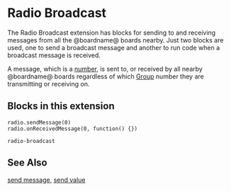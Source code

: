 # Radio Broadcast

The Radio Broadcast extension has blocks for sending to and receiving messages from all the @boardname@ boards nearby. Just two blocks are used, one to send a broadcast message and another to run code when a broadcast message is received.

A message, which is a [number](/types/number), is sent to, or received by all nearby @boardname@ boards regardless of which [Group](/reference/radio/set-group) number they are transmitting or receiving on.

## Blocks in this extension

```cards
radio.sendMessage(0)
radio.onReceivedMessage(0, function() {})
```

```package
radio-broadcast
```

## See Also

[send message](/reference/radio/send-message),
[send value](/reference/radio/on-received-message)
